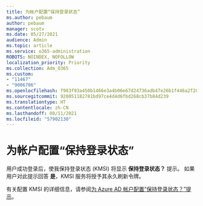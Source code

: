 ```yaml
---
title: 为帐户配置“保持登录状态”
ms.author: pebaum
author: pebaum
manager: scotv
ms.date: 05/27/2021
audience: Admin
ms.topic: article
ms.service: o365-administration
ROBOTS: NOINDEX, NOFOLLOW
localization_priority: Priority
ms.collection: Adm_O365
ms.custom:
- "11467"
- "9006706"
ms.openlocfilehash: f983f93a450b1466e3a4b06e67d24736adb47e26b1f446a2f28ca76f87967505
ms.sourcegitcommit: 920051182781bd97ce4d4d6fbd268cb37b84d239
ms.translationtype: HT
ms.contentlocale: zh-CN
ms.lasthandoff: 08/11/2021
ms.locfileid: "57902130"
---
```

# <a name="configure-stay-signed-in-for-accounts"></a>为帐户配置“保持登录状态”

用户成功登录后，使我保持登录状态 (KMSI) 将显示 **保持登录状态？** 提示。 如果用户对此提示回答 **是**，KMSI 服务将授予其永久刷新令牌。 

有关配置 KMSI 的详细信息，请参阅[为 Azure AD 帐户配置“保持登录状态？”提示](https://docs.microsoft.com/azure/active-directory/fundamentals/keep-me-signed-in)。